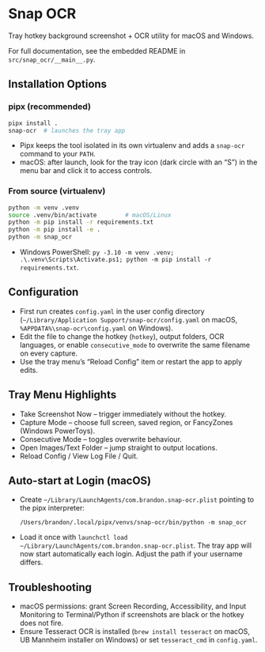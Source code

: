 # Snap OCR

Tray hotkey background screenshot + OCR utility for macOS and Windows.

For full documentation, see the embedded README in `src/snap_ocr/__main__.py`.

## Installation Options

### pipx (recommended)
```bash
pipx install .
snap-ocr  # launches the tray app
```
- Pipx keeps the tool isolated in its own virtualenv and adds a `snap-ocr` command to your `PATH`.
- macOS: after launch, look for the tray icon (dark circle with an “S”) in the menu bar and click it to access controls.

### From source (virtualenv)
```bash
python -m venv .venv
source .venv/bin/activate        # macOS/Linux
python -m pip install -r requirements.txt
python -m pip install -e .
python -m snap_ocr
```
- Windows PowerShell: ``py -3.10 -m venv .venv; .\.venv\Scripts\Activate.ps1; python -m pip install -r requirements.txt``.

## Configuration
- First run creates `config.yaml` in the user config directory (`~/Library/Application Support/snap-ocr/config.yaml` on macOS, `%APPDATA%\snap-ocr\config.yaml` on Windows).
- Edit the file to change the hotkey (`hotkey`), output folders, OCR languages, or enable `consecutive_mode` to overwrite the same filename on every capture.
- Use the tray menu’s “Reload Config” item or restart the app to apply edits.

## Tray Menu Highlights
- Take Screenshot Now – trigger immediately without the hotkey.
- Capture Mode – choose full screen, saved region, or FancyZones (Windows PowerToys).
- Consecutive Mode – toggles overwrite behaviour.
- Open Images/Text Folder – jump straight to output locations.
- Reload Config / View Log File / Quit.

## Auto-start at Login (macOS)
- Create `~/Library/LaunchAgents/com.brandon.snap-ocr.plist` pointing to the pipx interpreter:
  ```
  /Users/brandon/.local/pipx/venvs/snap-ocr/bin/python -m snap_ocr
  ```
- Load it once with `launchctl load ~/Library/LaunchAgents/com.brandon.snap-ocr.plist`. The tray app will now start automatically each login. Adjust the path if your username differs.

## Troubleshooting
- macOS permissions: grant Screen Recording, Accessibility, and Input Monitoring to Terminal/Python if screenshots are black or the hotkey does not fire.
- Ensure Tesseract OCR is installed (`brew install tesseract` on macOS, UB Mannheim installer on Windows) or set `tesseract_cmd` in `config.yaml`.
